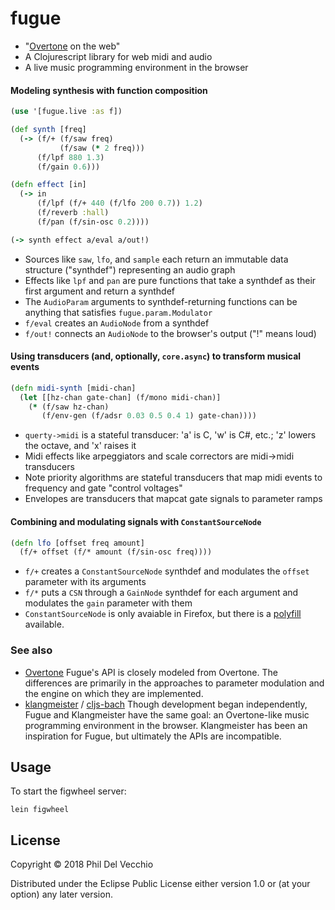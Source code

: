 # fugue

- "[Overtone](https://github.com/overtone/overtone) on the web"
- A Clojurescript library for web midi and audio
- A live music programming environment in the browser

#### Modeling synthesis with function composition
```clojure
(use '[fugue.live :as f])

(def synth [freq]
  (-> (f/+ (f/saw freq)
           (f/saw (* 2 freq)))
      (f/lpf 880 1.3)
      (f/gain 0.6)))

(defn effect [in]
  (-> in
      (f/lpf (f/+ 440 (f/lfo 200 0.7)) 1.2)
      (f/reverb :hall)
      (f/pan (f/sin-osc 0.2))))

(-> synth effect a/eval a/out!)
```
- Sources like `saw`, `lfo`, and `sample` each return an immutable data structure ("synthdef") representing an audio graph
- Effects like `lpf` and `pan` are pure functions that take a synthdef as their first argument and return a synthdef
- The `AudioParam` arguments to synthdef-returning functions can be anything that satisfies `fugue.param.Modulator`
- `f/eval` creates an `AudioNode` from a synthdef
- `f/out!` connects an `AudioNode` to the browser's output ("!" means loud)

#### Using transducers (and, optionally, `core.async`) to transform musical events
```clojure
(defn midi-synth [midi-chan]
  (let [[hz-chan gate-chan] (f/mono midi-chan)]
    (* (f/saw hz-chan) 
       (f/env-gen (f/adsr 0.03 0.5 0.4 1) gate-chan))))
```
- `querty->midi` is a stateful transducer: 'a' is C, 'w' is C#, etc.; 'z' lowers the octave, and 'x' raises it
- Midi effects like arpeggiators and scale correctors are midi->midi transducers
- Note priority algorithms are stateful transducers that map midi events to frequency and gate "control voltages"
- Envelopes are transducers that mapcat gate signals to parameter ramps

#### Combining and modulating signals with `ConstantSourceNode`
```clojure
(defn lfo [offset freq amount]
  (f/+ offset (f/* amount (f/sin-osc freq))))
```
- `f/+` creates a `ConstantSourceNode` synthdef and modulates the `offset` parameter with its arguments
- `f/*` puts a `CSN` through a `GainNode` synthdef for each argument and modulates the `gain` parameter with them
- `ConstantSourceNode` is only avaiable in Firefox, but there is a [polyfill](https://github.com/mohayonao/constant-source-node) available.

### See also

- [Overtone](https://github.com/overtone/overtone)
Fugue's API is closely modeled from Overtone. The differences are primarily in the approaches to parameter modulation and the engine on which they are implemented.
- [klangmeister](https://github.com/ctford/klangmeister) / [cljs-bach](https://github.com/ctford/cljs-bach)
Though development began independently, Fugue and Klangmeister have the same goal: an Overtone-like music programming environment in the browser. Klangmeister has been an inspiration for Fugue, but ultimately the APIs are incompatible.

## Usage

To start the figwheel server:
```
lein figwheel
```

## License

Copyright © 2018 Phil Del Vecchio

Distributed under the Eclipse Public License either version 1.0 or (at
your option) any later version.
